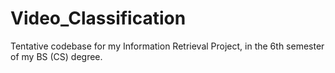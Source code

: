 # Video_Classification
Tentative codebase for my Information Retrieval Project, in the 6th semester of my BS (CS) degree.
